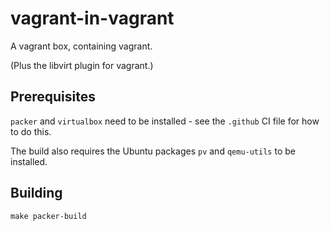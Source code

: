# vagrant-in-vagrant

A vagrant box, containing vagrant.

(Plus the libvirt plugin for vagrant.)

## Prerequisites

`packer` and `virtualbox` need to be installed - see the `.github` CI
file for how to do this.

The build also requires the Ubuntu packages `pv` and `qemu-utils` to be
installed.

## Building

```
make packer-build
```

<!--
  vim: ts=2 sw=2 et tw=72 :
-->
